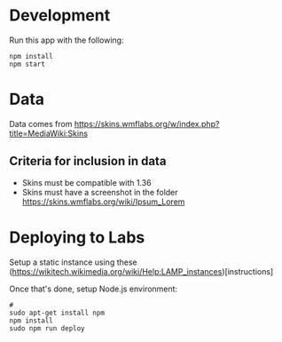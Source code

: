 # Development

Run this app with the following:
```
npm install
npm start
```

# Data

Data comes from https://skins.wmflabs.org/w/index.php?title=MediaWiki:Skins


## Criteria for inclusion in data

* Skins must be compatible with 1.36
* Skins must have a screenshot in the folder  https://skins.wmflabs.org/wiki/Ipsum_Lorem

# Deploying to Labs

Setup a static instance using these (https://wikitech.wikimedia.org/wiki/Help:LAMP_instances)[instructions]

Once that's done, setup Node.js environment:

```
#
sudo apt-get install npm
npm install
sudo npm run deploy
```
